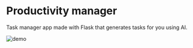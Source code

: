 # Productivity manager

Task manager app made with Flask that generates tasks for you using AI.

![demo](https://github.com/belskiMikalai/Pruductivity-manager/blob/main/static/app.gif?raw=true)